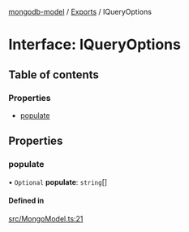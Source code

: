 [mongodb-model](../README.md) / [Exports](../modules.md) / IQueryOptions

# Interface: IQueryOptions

## Table of contents

### Properties

- [populate](IQueryOptions.md#populate)

## Properties

### populate

• `Optional` **populate**: `string`[]

#### Defined in

[src/MongoModel.ts:21](https://github.com/jelgblad/node-mongodb-model/blob/a921d83/src/MongoModel.ts#L21)
